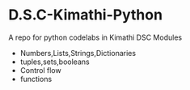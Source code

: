 # D.S.C-Kimathi-Python
A repo for python codelabs in Kimathi DSC
Modules
<ul>
  <li>Numbers,Lists,Strings,Dictionaries</li>
  <li>tuples,sets,booleans</li>
  <li>Control flow</li>
  <li>functions</li>
<ul>
